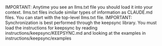 IMPORTANT: Anytime you see an llms.txt file you should load it into your context. llms.txt files include similar types of information as CLAUDE.md files. You can start with the top-level llms.txt file.
IMPORTANT: Synchronization is best performed through the keepsync library. You must load the instructions for keepsync by reading instructions/keepsync/KEEPSYNC.md and looking at the examples in instructions/keepsync/examples
